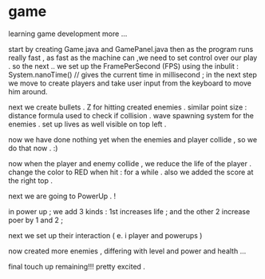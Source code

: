 # game
learning game development more ... 

start by creating Game.java and GamePanel.java 
then as the program runs really fast , as fast as the machine can ,we need to set control over our play .
so the next ..
we set up the FramePerSecond (FPS)
using the inbulit : System.nanoTime() // gives the current time in millisecond ;
in the next step we move to create players and take user input from the keyboard to move him around.

next we create bullets .
Z for hitting
created enemies .
similar point size :  distance formula used to check if collision .
wave spawning system for the enemies .
set up lives as well visible on top left .


now we have done nothing yet when the enemies and player collide , so we do that now . :) 

now when the player and enemy collide , we reduce the life of the player .
change the color to RED when hit : for a while .
also we added the score at the right top . 

next we are going to PowerUp . ! 

in power up ; we add 3 kinds : 
1st increases life ; 
and the other 2 increase poer by 1 and 2 ; 

next we set up their interaction ( e. i player and powerups ) 

now created more enemies , differing with level and power and health ...

final touch up remaining!!! pretty excited . 

